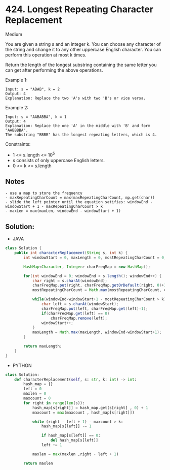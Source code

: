 # 424. Longest Repeating Character Replacement

Medium

You are given a string s and an integer k. You can choose any character of the string and change it to any other uppercase English character. You can perform this operation at most k times.

Return the length of the longest substring containing the same letter you can get after performing the above operations.

Example 1:

```
Input: s = "ABAB", k = 2
Output: 4
Explanation: Replace the two 'A's with two 'B's or vice versa.
```

Example 2:

```
Input: s = "AABABBA", k = 1
Output: 4
Explanation: Replace the one 'A' in the middle with 'B' and form "AABBBBA".
The substring "BBBB" has the longest repeating letters, which is 4.
```

Constraints:

- 1 <= s.length <= 10<sup>5</sup>
- s consists of only uppercase English letters.
- 0 <= k <= s.length

## Notes

```
- use a map to store the frequency
- maxRepeatingCharCount = max(maxRepeatingCharCount, mp.get(char))
- slide the left pointer until the equation satifies: windowEnd - windowStart + 1 - maxRepeatingCharCount > k
- maxLen = max(maxLen, windowEnd - windowStart + 1)
```

## Solution:

- JAVA

```java
class Solution {
    public int characterReplacement(String s, int k) {
        int windowStart = 0, maxLength = 0, mostRepeatingCharCount = 0;

        HashMap<Character, Integer> charFreqMap = new HashMap();

        for(int windowEnd = 0; windowEnd < s.length(); windowEnd++) {
            char right = s.charAt(windowEnd);
            charFreqMap.put(right, charFreqMap.getOrDefault(right, 0)+1);
            mostRepeatingCharCount = Math.max(mostRepeatingCharCount, charFreqMap.get(right));

            while(windowEnd-windowStart+1 - mostRepeatingCharCount > k) {
                char left = s.charAt(windowStart);
                charFreqMap.put(left, charFreqMap.get(left)-1);
                if(charFreqMap.get(left) == 0)
                    charFreqMap.remove(left);
                windowStart++;
            }
            maxLength = Math.max(maxLength, windowEnd-windowStart+1);
        }

        return maxLength;
    }
}
```

- PYTHON

```python
class Solution:
    def characterReplacement(self, s: str, k: int) -> int:
        hash_map = {}
        left = 0
        maxlen = 0
        maxcount = 0
        for right in range(len(s)):
            hash_map[s[right]] = hash_map.get(s[right] , 0) + 1
            maxcount = max(maxcount , hash_map[s[right]])

            while (right - left + 1) - maxcount > k:
                hash_map[s[left]] -= 1

                if hash_map[s[left]] == 0:
                    del hash_map[s[left]]
                left += 1

            maxlen = max(maxlen ,right - left + 1)

        return maxlen
```
